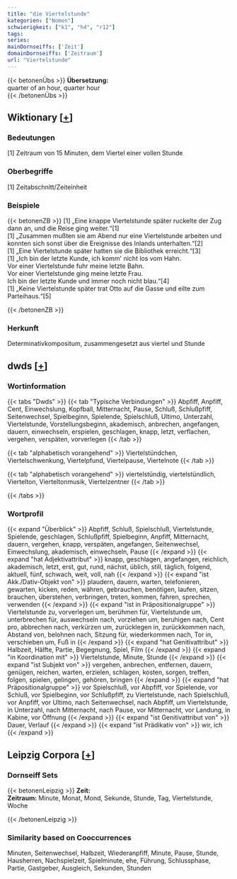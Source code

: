 ```yaml
---
title: "die Viertelstunde"
kategorien: ["Nomen"]
schwierigkeit: ["k1", "h4", "r12"]
tags:
series:
mainDornseiffs: ['Zeit']
domainDornseiffs: ['Zeitraum']
url: "Viertelstunde"
---
```


{{< betonenÜbs >}}
**Übersetzung:**  
quarter of an hour, quarter hour  
{{< /betonenÜbs >}}

## Wiktionary [[+](https://de.wiktionary.org/wiki/Viertelstunde)]

### Bedeutungen
[1] Zeitraum von 15 Minuten, dem Viertel einer vollen Stunde  

### Oberbegriffe
[1] Zeitabschnitt/Zeiteinheit  

### Beispiele
{{< betonenZB >}}
[1] „Eine knappe Viertelstunde später ruckelte der Zug dann an, und die Reise ging weiter.“[1]  
[1] „Zusammen mußten sie am Abend nur eine Viertelstunde arbeiten und konnten sich sonst über die Ereignisse des Inlands unterhalten.“[2]  
[1] „Eine Viertelstunde später hatten sie die Bibliothek erreicht.“[3]  
[1] „Ich bin der letzte Kunde, ich komm' nicht los vom Hahn.  
Vor einer Viertelstunde fuhr meine letzte Bahn.  
Vor einer Viertelstunde ging meine letzte Frau.  
Ich bin der letzte Kunde und immer noch nicht blau.“[4]  
[1] „Keine Viertelstunde später trat Otto auf die Gasse und eilte zum Parteihaus.“[5]  

{{< /betonenZB >}}
### Herkunft
Determinativkompositum, zusammengesetzt aus viertel und Stunde  



## dwds [[+](https://www.dwds.de/wb/Viertelstunde)]

### Wortinformation
{{< tabs "Dwds" >}}
{{< tab "Typische Verbindungen" >}}
Abpfiff, Anpfiff, Cent, Einwechslung, Kopfball, Mitternacht, Pause, Schluß, Schlußpfiff, Seitenwechsel, Spielbeginn, Spielende, Spielschluß, Ultimo, Unterzahl, Viertelstunde, Vorstellungsbeginn, akademisch, anbrechen, angefangen, dauern, einwechseln, erspielen, geschlagen, knapp, letzt, verflachen, vergehen, verspäten, vorverlegen
{{< /tab >}}

{{< tab "alphabetisch vorangehend" >}}
Viertelstündchen, Viertelschwenkung, Viertelpfund, Viertelpause, Viertelnote
{{< /tab >}}

{{< tab "alphabetisch vorangehend" >}}
viertelstündig, viertelstündlich, Viertelton, Vierteltonmusik, Viertelzentner
{{< /tab >}}

{{< /tabs >}}

### Wortprofil
{{< expand "Überblick" >}} Abpfiff, Schluß, Spielschluß, Viertelstunde, Spielende, geschlagen, Schlußpfiff, Spielbeginn, Anpfiff, Mitternacht, dauern, vergehen, knapp, verspäten, angefangen, Seitenwechsel, Einwechslung, akademisch, einwechseln, Pause {{< /expand >}}
{{< expand "hat Adjektivattribut" >}} knapp, geschlagen, angefangen, reichlich, akademisch, letzt, erst, gut, rund, nächst, üblich, still, täglich, folgend, aktuell, fünf, schwach, weit, voll, nah {{< /expand >}}
{{< expand "ist Akk./Dativ-Objekt von" >}} plaudern, dauern, warten, telefonieren, gewarten, kicken, reden, währen, gebrauchen, benötigen, laufen, sitzen, brauchen, überstehen, verbringen, treten, kommen, fahren, sprechen, verwenden {{< /expand >}}
{{< expand "ist in Präpositionalgruppe" >}} Viertelstunde zu, vorverlegen um, berühmen für, Viertelstunde um, unterbrechen für, auswechseln nach, vorziehen um, beruhigen nach, Cent pro, abbrechen nach, verkürzen um, zurücklegen in, zurückkommen nach, Abstand von, belohnen nach, Sitzung für, wiederkommen nach, Tor in, verschieben um, Fuß in {{< /expand >}}
{{< expand "hat Genitivattribut" >}} Halbzeit, Hälfte, Partie, Begegnung, Spiel, Film {{< /expand >}}
{{< expand "in Koordination mit" >}} Viertelstunde, Minute, Stunde {{< /expand >}}
{{< expand "ist Subjekt von" >}} vergehen, anbrechen, entfernen, dauern, genügen, reichen, warten, erzielen, schlagen, kosten, sorgen, treffen, folgen, spielen, gelingen, gehören, bringen {{< /expand >}}
{{< expand "hat Präpositionalgruppe" >}} vor Spielschluß, vor Abpfiff, vor Spielende, vor Schluß, vor Spielbeginn, vor Schlußpfiff, zu Viertelstunde, nach Spielschluß, vor Anpfiff, vor Ultimo, nach Seitenwechsel, nach Abpfiff, um Viertelstunde, in Unterzahl, nach Mitternacht, nach Pause, vor Mitternacht, vor Landung, in Kabine, vor Öffnung {{< /expand >}}
{{< expand "ist Genitivattribut von" >}} Dauer, Verlauf {{< /expand >}}
{{< expand "ist Prädikativ von" >}} wir, ich {{< /expand >}}

## Leipzig Corpora [[+](https://corpora.uni-leipzig.de/en/res?word=Viertelstunde&corpusId=deu_newscrawl-public_2018)]

### Dornseiff Sets
{{< betonenLeipzig >}}
**Zeit:**  
**Zeitraum:** Minute, Monat, Mond, Sekunde, Stunde, Tag, Viertelstunde, Woche  

{{< /betonenLeipzig >}}

### Similarity based on Cooccurrences
Minuten, Seitenwechsel, Halbzeit, Wiederanpfiff, Minute, Pause, Stunde, Hausherren, Nachspielzeit, Spielminute, ehe, Führung, Schlussphase, Partie, Gastgeber, Ausgleich, Sekunden, Stunden

